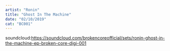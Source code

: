 ```yaml
---
artist: "Ronin"
title: "Ghost In The Machine"
date: "02/10/2019"
cat: "BC001"
---
```


soundcloud:https://soundcloud.com/brokencoreofficial/sets/ronin-ghost-in-the-machine-ep-broken-core-digi-001
